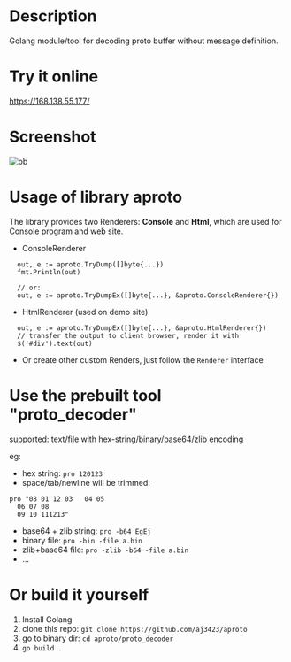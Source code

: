 # Description
Golang module/tool for decoding proto buffer without message definition.

# Try it online
https://168.138.55.177/

# Screenshot
![pb](https://user-images.githubusercontent.com/4710875/122819817-7ff91d00-d30d-11eb-9c0a-c8d46ee2b821.png)

# Usage of library aproto
The library provides two Renderers: **Console** and **Html**, which are used for Console program and web site.

- ConsoleRenderer
```
  out, e := aproto.TryDump([]byte{...})
  fmt.Println(out)
  
  // or:
  out, e := aproto.TryDumpEx([]byte{...}, &aproto.ConsoleRenderer{})

```
- HtmlRenderer (used on demo site)
```
  out, e := aproto.TryDumpEx([]byte{...}, &aproto.HtmlRenderer{})
  // transfer the output to client browser, render it with
  $('#div').text(out)
```
- Or create other custom Renders, just follow the `Renderer` interface

# Use the prebuilt tool "proto_decoder"
supported: text/file with hex-string/binary/base64/zlib encoding

eg:
- hex string: `pro 120123`
- space/tab/newline will be trimmed: 
```
pro "08 01 12 03   04 05
  06 07 08
  09 10 111213"
```
- base64 + zlib string: `pro -b64 EgEj`
- binary file: `pro -bin -file a.bin`
- zlib+base64 file: `pro -zlib -b64 -file a.bin`
- ...

# Or build it yourself
1. Install Golang
2. clone this repo: `git clone https://github.com/aj3423/aproto`
3. go to binary dir: `cd aproto/proto_decoder`
4. `go build .`

